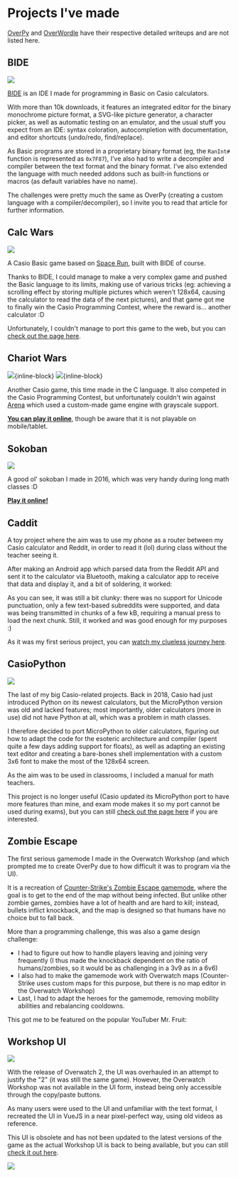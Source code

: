 # Projects I've made

[OverPy](/overpy) and [OverWordle](/overwordle) have their respective detailed writeups and are not listed here.

## BIDE

![](projects/bide.png)

[BIDE](https://www-planet--casio-com.translate.goog/Fr/logiciels/voir_un_logiciel_casio.php?showid=118&_x_tr_sl=fr&_x_tr_tl=en&_x_tr_hl=fr&_x_tr_pto=wapp) is an IDE I made for programming in Basic on Casio calculators.

With more than 10k downloads, it features an integrated editor for the binary monochrome picture format, a SVG-like picture generator, a character picker, as well as automatic testing on an emulator, and the usual stuff you expect from an IDE: syntax coloration, autocompletion with documentation, and editor shortcuts (undo/redo, find/replace).

As Basic programs are stored in a proprietary binary format (eg, the `RanInt#` function is represented as `0x7F87`), I've also had to write a decompiler and compiler between the text format and the binary format. I've also extended the language with much needed addons such as built-in functions or macros (as default variables have no name).

The challenges were pretty much the same as OverPy (creating a custom language with a compiler/decompiler), so I invite you to read that article for further information.

## Calc Wars

![](projects/calc_wars.png)

A Casio Basic game based on [Space Run](https://store.steampowered.com/app/275670/Space_Run/), built with BIDE of course.

Thanks to BIDE, I could manage to make a very complex game and pushed the Basic language to its limits, making use of various tricks (eg: achieving a scrolling effect by storing multiple pictures which weren't 128x64, causing the calculator to read the data of the next pictures), and that game got me to finally win the Casio Programming Contest, where the reward is... another calculator :D

Unfortunately, I couldn't manage to port this game to the web, but you can [check out the page here](https://www-planet--casio-com.translate.goog/Fr/programmes/programme3330-last-calc-wars-zezombye-jeux-actionsport.html?_x_tr_sl=fr&_x_tr_tl=en&_x_tr_hl=fr&_x_tr_pto=wapp).

## Chariot Wars

![](projects/chariot_wars_1.png){inline-block} ![](projects/chariot_wars_2.png){inline-block}

Another Casio game, this time made in the C language. It also competed in the Casio Programming Contest, but unfortunately couldn't win against [Arena](https://www-planet--casio-com.translate.goog/Fr/programmes/programme3152-1-arena-lephenixnoir-jeux-add-ins.html?_x_tr_sl=fr&_x_tr_tl=en&_x_tr_hl=fr&_x_tr_pto=wapp) which used a custom-made game engine with grayscale support.

**[You can play it online](/chariotwars)**, though be aware that it is not playable on mobile/tablet.

## Sokoban

![](projects/sokoban.png)

A good ol' sokoban I made in 2016, which was very handy during long math classes :D

**[Play it online!](/sokoban)**

## Caddit

A toy project where the aim was to use my phone as a router between my Casio calculator and Reddit, in order to read it (lol) during class without the teacher seeing it.

After making an Android app which parsed data from the Reddit API and sent it to the calculator via Bluetooth, making a calculator app to receive that data and display it, and a bit of soldering, it worked:

<YoutubeVideo id="https://www.youtube.com/watch?v=KWUhDGAC9Kk"/>

As you can see, it was still a bit clunky: there was no support for Unicode punctuation, only a few text-based subreddits were supported, and data was being transmitted in chunks of a few kB, requiring a manual press to load the next chunk. Still, it worked and was good enough for my purposes :)

As it was my first serious project, you can [watch my clueless journey here](https://www-planet--casio-com.translate.goog/Fr/forums/topic13709-1-surfer-sur-reddit-avec-bluetooth.html?_x_tr_sl=fr&_x_tr_tl=en&_x_tr_hl=fr&_x_tr_pto=wapp).

## CasioPython

![](projects/casiopython.png)

The last of my big Casio-related projects. Back in 2018, Casio had just introduced Python on its newest calculators, but the MicroPython version was old and lacked features; most importantly, older calculators (more in use) did not have Python at all, which was a problem in math classes.

I therefore decided to port MicroPython to older calculators, figuring out how to adapt the code for the esoteric architecture and compiler (spent quite a few days adding support for floats), as well as adapting an existing text editor and creating a bare-bones shell implementation with a custom 3x6 font to make the most of the 128x64 screen.

As the aim was to be used in classrooms, I included a manual for math teachers.

This project is no longer useful (Casio updated its MicroPython port to have more features than mine, and exam mode makes it so my port cannot be used during exams), but you can still [check out the page here](https://www-planet--casio-com.translate.goog/Fr/programmes/programme3603-last-casiopython-zezombye-utilitaires-add-ins.html?_x_tr_sl=fr&_x_tr_tl=en&_x_tr_hl=fr&_x_tr_pto=wapp) if you are interested.

## Zombie Escape

The first serious gamemode I made in the Overwatch Workshop (and which prompted me to create OverPy due to how difficult it was to program via the UI).

It is a recreation of [Counter-Strike's Zombie Escape gamemode](https://www.youtube.com/watch?v=d3BXV9jxO68), where the goal is to get to the end of the map without being infected. But unlike other zombie games, zombies have a lot of health and are hard to kill; instead, bullets inflict knockback, and the map is designed so that humans have no choice but to fall back.

More than a programming challenge, this was also a game design challenge:

-  I had to figure out how to handle players leaving and joining very frequently (I thus made the knockback dependent on the ratio of humans/zombies, so it would be as challenging in a 3v9 as in a 6v6)
- I also had to make the gamemode work with Overwatch maps (Counter-Strike uses custom maps for this purpose, but there is no map editor in the Overwatch Workshop)
- Last, I had to adapt the heroes for the gamemode, removing mobility abilities and rebalancing cooldowns.

This got me to be featured on the popular YouTuber Mr. Fruit:

<YoutubeVideo id="https://www.youtube.com/watch?v=Bzs4AfklHRo"/>

<YoutubeVideo id="https://www.youtube.com/watch?v=gdKnLCyY_7I"/>

## Workshop UI

![](projects/workshop_ui.png)

With the release of Overwatch 2, the UI was overhauled in an attempt to justify the "2" (it was still the same game). However, the Overwatch Workshop was not available in the UI form, instead being only accessible through the copy/paste buttons.

As many users were used to the UI and unfamiliar with the text format, I recreated the UI in VueJS in a near pixel-perfect way, using old videos as reference.

This UI is obsolete and has not been updated to the latest versions of the game as the actual Workshop UI is back to being available, but you can still [check it out here](https://workshop.codes/workshop-ui?uuid=4d77021d-fb54-40b8-87a7-502551d10b6e).

![](projects/workshop_ui_2.png)
